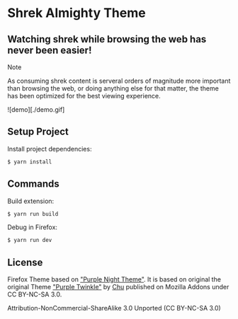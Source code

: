# Shrek Almighty Theme

## Watching shrek while browsing the web has never been easier!

> [!NOTE]
> As consuming shrek content is serveral orders of magnitude more important than browsing the web, or doing anything else for that matter, the theme has been optimized for the best viewing experience.

![demo][./demo.gif]

## Setup Project

Install project dependencies:

```bash
$ yarn install
```

## Commands

Build extension:

```bash
$ yarn run build
```

Debug in Firefox:

```bash
$ yarn run dev
```

## License

Firefox Theme based on ["Purple Night Theme"](https://addons.mozilla.org/en-US/firefox/addon/purple-night-theme/). It is based on original the original Theme ["Purple Twinkle"](https://addons.mozilla.org/de/firefox/addon/purple-twinkle/) by [Chu](https://addons.mozilla.org/de/firefox/user/12464975/) published on Mozilla Addons under CC BY-NC-SA 3.0.

Attribution-NonCommercial-ShareAlike 3.0 Unported (CC BY-NC-SA 3.0)
